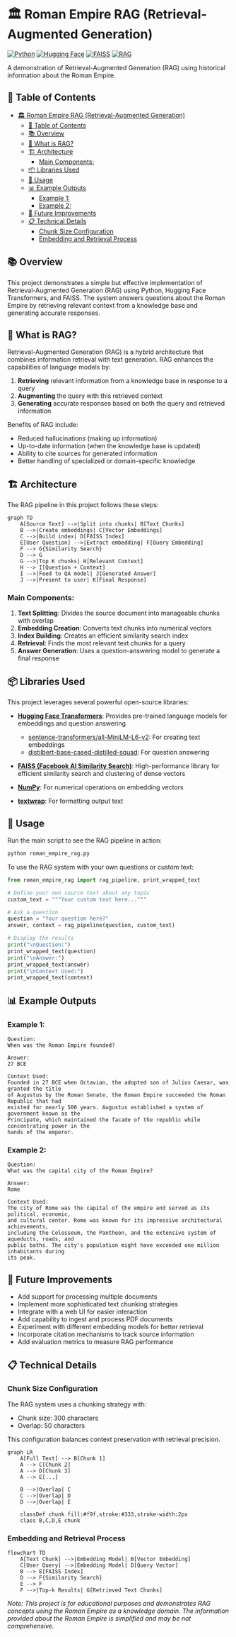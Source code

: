 # 🏛️ Roman Empire RAG (Retrieval-Augmented Generation)

[![Python](https://img.shields.io/badge/Python-3.8%2B-blue.svg)](https://www.python.org/)
[![Hugging Face](https://img.shields.io/badge/Hugging%20Face-Transformers-yellow.svg)](https://huggingface.co/docs/transformers/index)
[![FAISS](https://img.shields.io/badge/FAISS-Vector%20Search-green.svg)](https://github.com/facebookresearch/faiss)
[![RAG](https://img.shields.io/badge/Architecture-RAG-red.svg)](https://arxiv.org/abs/2005.11401)

A demonstration of Retrieval-Augmented Generation (RAG) using historical information about the Roman Empire.

## 📖 Table of Contents

- [🏛️ Roman Empire RAG (Retrieval-Augmented Generation)](#️-roman-empire-rag-retrieval-augmented-generation)
  - [📖 Table of Contents](#-table-of-contents)
  - [📚 Overview](#-overview)
  - [🤔 What is RAG?](#-what-is-rag)
  - [🏗️ Architecture](#️-architecture)
    - [Main Components:](#main-components)
  - [📦 Libraries Used](#-libraries-used)
  - [🚀 Usage](#-usage)
  - [📊 Example Outputs](#-example-outputs)
    - [Example 1:](#example-1)
    - [Example 2:](#example-2)
  - [🔮 Future Improvements](#-future-improvements)
  - [📋 Technical Details](#-technical-details)
    - [Chunk Size Configuration](#chunk-size-configuration)
    - [Embedding and Retrieval Process](#embedding-and-retrieval-process)

## 📚 Overview

This project demonstrates a simple but effective implementation of Retrieval-Augmented Generation (RAG) using Python, Hugging Face Transformers, and FAISS. The system answers questions about the Roman Empire by retrieving relevant context from a knowledge base and generating accurate responses.

## 🤔 What is RAG?

Retrieval-Augmented Generation (RAG) is a hybrid architecture that combines information retrieval with text generation. RAG enhances the capabilities of language models by:

1. **Retrieving** relevant information from a knowledge base in response to a query
2. **Augmenting** the query with this retrieved context
3. **Generating** accurate responses based on both the query and retrieved information

Benefits of RAG include:

- Reduced hallucinations (making up information)
- Up-to-date information (when the knowledge base is updated)
- Ability to cite sources for generated information
- Better handling of specialized or domain-specific knowledge

## 🏗️ Architecture

The RAG pipeline in this project follows these steps:

```mermaid
graph TD
    A[Source Text] -->|Split into chunks| B[Text Chunks]
    B -->|Create embeddings| C[Vector Embeddings]
    C -->|Build index| D[FAISS Index]
    E[User Question] -->|Extract embedding| F[Query Embedding]
    F --> G{Similarity Search}
    D --> G
    G -->|Top K chunks| H[Relevant Context]
    H --> I[Question + Context]
    I -->|Feed to QA model| J[Generated Answer]
    J -->|Present to user| K[Final Response]
```

### Main Components:

1. **Text Splitting**: Divides the source document into manageable chunks with overlap
2. **Embedding Creation**: Converts text chunks into numerical vectors
3. **Index Building**: Creates an efficient similarity search index
4. **Retrieval**: Finds the most relevant text chunks for a query
5. **Answer Generation**: Uses a question-answering model to generate a final response

## 📦 Libraries Used

This project leverages several powerful open-source libraries:

- [**Hugging Face Transformers**](https://huggingface.co/docs/transformers/index): Provides pre-trained language models for embeddings and question answering
  - [sentence-transformers/all-MiniLM-L6-v2](https://huggingface.co/sentence-transformers/all-MiniLM-L6-v2): For creating text embeddings
  - [distilbert-base-cased-distilled-squad](https://huggingface.co/distilbert-base-cased-distilled-squad): For question answering

- [**FAISS (Facebook AI Similarity Search)**](https://github.com/facebookresearch/faiss): High-performance library for efficient similarity search and clustering of dense vectors

- [**NumPy**](https://numpy.org/): For numerical operations on embedding vectors

- [**textwrap**](https://docs.python.org/3/library/textwrap.html): For formatting output text

## 🚀 Usage

Run the main script to see the RAG pipeline in action:

```bash
python roman_empire_rag.py
```

To use the RAG system with your own questions or custom text:

```python
from roman_empire_rag import rag_pipeline, print_wrapped_text

# Define your own source text about any topic
custom_text = """Your custom text here..."""

# Ask a question
question = "Your question here?"
answer, context = rag_pipeline(question, custom_text)

# Display the results
print("\nQuestion:")
print_wrapped_text(question)
print("\nAnswer:")
print_wrapped_text(answer)
print("\nContext Used:")
print_wrapped_text(context)
```

## 📊 Example Outputs

### Example 1:

```
Question:
When was the Roman Empire founded?

Answer:
27 BCE

Context Used:
Founded in 27 BCE when Octavian, the adopted son of Julius Caesar, was granted the title 
of Augustus by the Roman Senate, the Roman Empire succeeded the Roman Republic that had 
existed for nearly 500 years. Augustus established a system of government known as the 
Principate, which maintained the facade of the republic while concentrating power in the 
hands of the emperor.
```

### Example 2:

```
Question:
What was the capital city of the Roman Empire?

Answer:
Rome

Context Used:
The city of Rome was the capital of the empire and served as its political, economic, 
and cultural center. Rome was known for its impressive architectural achievements, 
including the Colosseum, the Pantheon, and the extensive system of aqueducts, roads, and 
public baths. The city's population might have exceeded one million inhabitants during 
its peak.
```

## 🔮 Future Improvements

- Add support for processing multiple documents
- Implement more sophisticated text chunking strategies
- Integrate with a web UI for easier interaction
- Add capability to ingest and process PDF documents
- Experiment with different embedding models for better retrieval
- Incorporate citation mechanisms to track source information
- Add evaluation metrics to measure RAG performance

## 📋 Technical Details

### Chunk Size Configuration

The RAG system uses a chunking strategy with:
- Chunk size: 300 characters
- Overlap: 50 characters

This configuration balances context preservation with retrieval precision.

```mermaid
graph LR
    A[Full Text] --> B[Chunk 1]
    A --> C[Chunk 2]
    A --> D[Chunk 3]
    A --> E[...]
    
    B -->|Overlap| C
    C -->|Overlap| D
    D -->|Overlap| E
    
    classDef chunk fill:#f9f,stroke:#333,stroke-width:2px
    class B,C,D,E chunk
```

### Embedding and Retrieval Process

```mermaid
flowchart TD
    A[Text Chunk] -->|Embedding Model| B[Vector Embedding]
    C[User Query] -->|Embedding Model| D[Query Vector]
    B --> E[FAISS Index]
    D --> F{Similarity Search}
    E --> F
    F -->|Top-k Results| G[Retrieved Text Chunks]
```

*Note: This project is for educational purposes and demonstrates RAG concepts using the Roman Empire as a knowledge domain. The information provided about the Roman Empire is simplified and may be not comprehensive.*